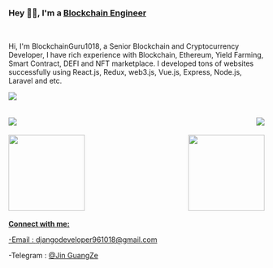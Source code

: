 
### Hey 👋🏽, I'm a [Blockchain Engineer](https://t.me/blockchainGuru1018)  

<br/>

Hi, I'm BlockchainGuru1018, a Senior Blockchain and Cryptocurrency Developer, I have rich experience with Blockchain, Ethereum, Yield Farming, Smart Contract, DEFI and NFT marketplace. I developed tons of websites successfully using React.js, Redux, web3.js, Vue.js, Express, Node.js, Laravel and etc.



<div>
  <a href="https://www.linkedin.com/in/jinguangze/" target="_blank"><img src="https://img.shields.io/badge/-LinkedIn-%230077B5?style=for-the-badge&logo=linkedin&logoColor=white" target="_blank" /> 
</div>
  
<br>
<br>
  
  
<div>
  <img align="left" src="https://visitor-badge.laobi.icu/badge?page_id=blockchainGuru1018.blockchainGuru1018" />
  <img align="right" src="https://img.shields.io/github/followers/blockchainGuru1018?label=Follow&style=social" />
</div>

<br>
<br>
  
<div>
  <img align="left" height="150px" src="https://github-readme-stats.vercel.app/api?username=blockchainGuru1018&show_icons=true&theme=merko&count_private=true" />
  <img align="right" height="150px" src="https://github-readme-stats.vercel.app/api/top-langs/?username=blockchainGuru1018&layout=compact&theme=merko&count_private=true" />
</div>

<br>
<br>
<br>
<br>
<br>
<br>
<br>
<br>
<br>

**Connect with me:**

 -Email : djangodeveloper961018@gmail.com
  
 -Telegram : [@Jin GuangZe](https://t.me/blockchainGuru1018)

